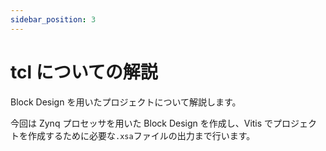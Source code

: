 ```yaml
---
sidebar_position: 3
---
```


# tcl についての解説

Block Design を用いたプロジェクトについて解説します。

今回は Zynq プロセッサを用いた Block Design を作成し、Vitis でプロジェクトを作成するために必要な`.xsa`ファイルの出力まで行います。
